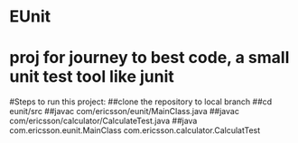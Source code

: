 EUnit
=====

proj for journey to best code, a small unit test tool like junit
=====

#Steps to run this project:
##clone the repository to local branch
##cd eunit/src
##javac com/ericsson/eunit/MainClass.java
##javac com/ericsson/calculator/CalculateTest.java
##java com.ericsson.eunit.MainClass com.ericsson.calculator.CalculatTest
